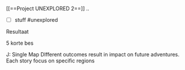 [[==Project UNEXPLORED 2==]]
..
- [ ] stuff
#unexplored 

Resultaat

5 korte bes



J: Single Map
DIfferent outcomes result in impact on future adventures.
Each story focus on specific regions